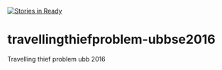 [![Stories in Ready](https://badge.waffle.io/planbeee/travellingthiefproblem-ubbse2016.png?label=ready&title=Ready)](https://waffle.io/planbeee/travellingthiefproblem-ubbse2016)
# travellingthiefproblem-ubbse2016
Travelling thief problem ubb 2016
